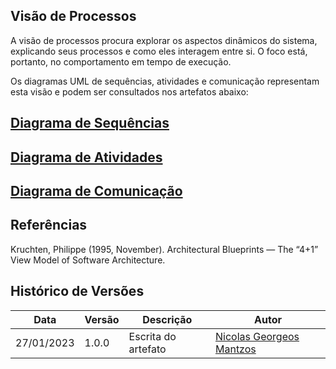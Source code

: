 ## Visão de Processos

A visão de processos procura explorar os aspectos dinâmicos do sistema, explicando seus processos e como eles
interagem entre si. O foco está, portanto, no comportamento em tempo de execução. 

Os diagramas UML de sequências, atividades e comunicação representam esta visão e podem ser consultados nos artefatos abaixo:


## [Diagrama de Sequências](modelagem/diagramas_dinamicos/diagrama-sequencia.md)
## [Diagrama de Atividades](modelagem/diagramas_dinamicos/atividades.md)
## [Diagrama de Comunicação](modelagem/diagramas_dinamicos/comunicacao.md)




## Referências

Kruchten, Philippe (1995, November). Architectural Blueprints — The “4+1” View Model of Software Architecture.

## Histórico de Versões

| Data       | Versão | Descrição           | Autor                                                  |
|------------|--------|---------------------|--------------------------------------------------------|
| 27/01/2023 | 1.0.0  | Escrita do artefato | [Nicolas Georgeos Mantzos](https://github.com/ngm1450) |
